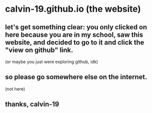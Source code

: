 # calvin-19.github.io (the website)

## let's get something clear: you only clicked on here because you are in my school, saw this website, and decided to go to it and click the "view on github" link.
(or maybe you just were exploring  github, idk)
## so please go somewhere else on the internet.
(not here)
## thanks, calvin-19
